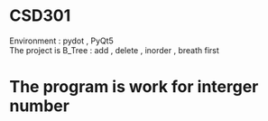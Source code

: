 # CSD301
Environment : pydot , PyQt5\
The project is B_Tree : add , delete , inorder , breath first
# The program is work for interger number
